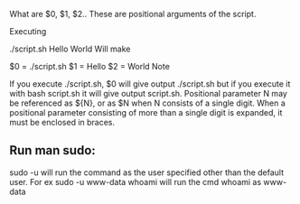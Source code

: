 What are $0, $1, $2..
These are positional arguments of the script.

Executing

./script.sh Hello World
Will make

$0 = ./script.sh
$1 = Hello
$2 = World
Note

If you execute ./script.sh, $0 will give output ./script.sh but if you execute it with bash script.sh it will give output script.sh.
Positional parameter N may be referenced as ${N}, or as $N when N consists of a single digit.
When a positional parameter consisting of more than a single digit is expanded, it must be enclosed in braces.

Run man sudo:
-------------
sudo -u will run the command as the user specified other than the default user.
For ex sudo -u www-data whoami will run the cmd whoami as www-data
